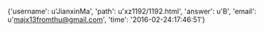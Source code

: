 {'username': u'JianxinMa', 'path': u'xz1192/1192.html', 'answer': u'B', 'email': u'majx13fromthu@gmail.com', 'time': '2016-02-24:17:46:51'}